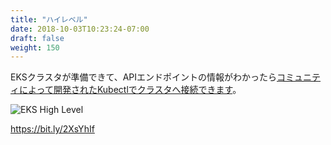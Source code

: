 ```yaml
---
title: "ハイレベル"
date: 2018-10-03T10:23:24-07:00
draft: false
weight: 150
---
```



<!--
Once your EKS cluster is ready, you get an API endpoint and you'd [use Kubectl, community developed tool to interact with your cluster.](https://kubernetes.io/docs/reference/kubectl/kubectl/)
-->
EKSクラスタが準備できて、APIエンドポイントの情報がわかったら[コミュニティによって開発されたKubectlでクラスタへ接続できます](https://kubernetes.io/docs/reference/kubectl/kubectl/)。

![EKS High Level](/images/introduction/eks-high-level.svg)

https://bit.ly/2XsYhIf
